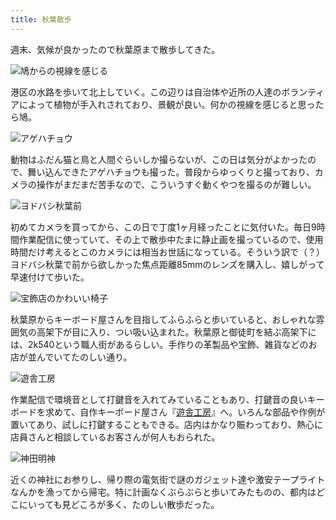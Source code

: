 ```yaml
---
title: 秋葉散歩
---
```

週末、気候が良かったので秋葉原まで散歩してきた。

![](https://lh6.googleusercontent.com/Uf-cVg2TcSf1ILN4ftpUx3RJc_vvjaX5VazrSVZx1bsCmF-3Zxgmlvi-M9GPieflW2abvMGDCT14LOCFyXaqqOHYruxPHsPOQ5jiVfgoU-Va-M8dXYnMBgNw4-fN7-oCmujSBUw_eVOhQmb8UUstwB4VIym2go_jflvJUKjvlDCe4Cz5Cws5V53T5IwDww "鳩からの視線を感じる")

港区の水路を歩いて北上していく。この辺りは自治体や近所の人達のボランティアによって植物が手入れされており、景観が良い。何かの視線を感じると思ったら鳩。

![](https://lh3.googleusercontent.com/zRlaKDqLSn3KNDX6p5Pf20sWmEEeiBrroei63tGLD2RTuo0P2JSJlCA6ZO0nhxYEsCjAMQ_GFVH5lycGS31uKukUHjewxLusBSy9Gx3SBV10tO8rmAwTbuwCmIsMDqgjWeJnNgfmpasCucyGj2IZ748tgStgIjH6TA1Tykj6Z-a1AcSttLrMXY9UwDafDw "アゲハチョウ")

動物はふだん猫と鳥と人間ぐらいしか撮らないが、この日は気分がよかったので、舞い込んできたアゲハチョウも撮った。普段からゆっくりと撮っており、カメラの操作がまだまだ苦手なので、こういうすぐ動くやつを撮るのが難しい。

![](https://lh4.googleusercontent.com/CRU47dzt5lpAjo6jRp18njVyqAc4Uy8hbtbxqA2LPWZIydKni-50F9I9wP1DCae6H1-ff1525GsenwQtgpOUoUyDFfaayNZlLK07X1TDwjryHUvLGlD3iPfUVDsQqKYBxWqA4vUpP_cefA2lz9HWXYLtE3iaWu9M7iiUb8YGN1i8I0W5Z6UdO_ghQeu0mQ "ヨドバシ秋葉前")

初めてカメラを買ってから、この日で丁度1ヶ月経ったことに気付いた。毎日9時間作業配信に使っていて、その上で散歩中たまに静止画を撮っているので、使用時間だけ考えるとこのカメラには相当お世話になっている。そういう訳で（？）ヨドバシ秋葉で前から欲しかった焦点距離85mmのレンズを購入し、嬉しがって早速付けて歩いた。

![](https://lh6.googleusercontent.com/8_uXeHryJQYpQM6hfJNkEwpg1poRZ5dgsrS5NuGMkAKw8U63otdIh_d2EVHdjGFjg06FDoNFIOA5DiOS6yFOy3aVbhUJST7UXKrI4wEuewXqznuU9msdqXzHBcJfXvz1L77C9lztl0WN3bf5BakvJuPCpvCN33V8Y91OFIgLEdYBHxqr8NK1Kv4f89bpcA "宝飾店のかわいい椅子")

秋葉原からキーボード屋さんを目指してふらふらと歩いていると、おしゃれな雰囲気の高架下が目に入り、つい吸い込まれた。秋葉原と御徒町を結ぶ高架下には、2k540という職人街があるらしい。手作りの革製品や宝飾、雑貨などのお店が並んでいてたのしい通り。

![](https://lh4.googleusercontent.com/elEXdLBB0mj3hStd9Aa-7Cg0ft8T4JoHxWkPNXNY__vgYhz5TKCKPaY_Tei3cCSPE6E9mUxhCXaIFfRDdAcqEsVQZMKm_nkQ0FrtU1__sVl0Q3-OhqhGRqVSFefDXPo8LxAZXxDh4wJehSEmsZwdfJBmFcK1UWZNCJbR6WjHW9cK8-oDPJohU5AmSv4v3A "遊舎工房")

作業配信で環境音として打鍵音を入れてみていることもあり、打鍵音の良いキーボードを求めて、自作キーボード屋さん『[遊舎工房](https://yushakobo.jp/)』へ。いろんな部品や作例が置いてあり、試しに打鍵することもできる。店内はかなり賑わっており、熱心に店員さんと相談しているお客さんが何人もおられた。

![](https://lh3.googleusercontent.com/pdaPGXEua3TNHoTZOwxr_OGzNKP75WI98p8dmSvFzXJT1y0pFbSckNQaaRmRRo6ge4taPPe0HTzOXYFSrx8y0khjmSxcbA41fp3V1fdNMmzgjyMhk_h1P7Mcvt2Ejo4PmVefeGE42ZAE2Hjbj8a5I-Ops5xUOkhaRtGHnkhtEXodBzla7vI-1wDPRf-4Fw "神田明神")

近くの神社にお参りし、帰り際の電気街で謎のガジェット達や激安テープライトなんかを漁ってから帰宅。特に計画なくぶらぶらと歩いてみたものの、都内はどこにいっても見どころが多く、たのしい散歩だった。

